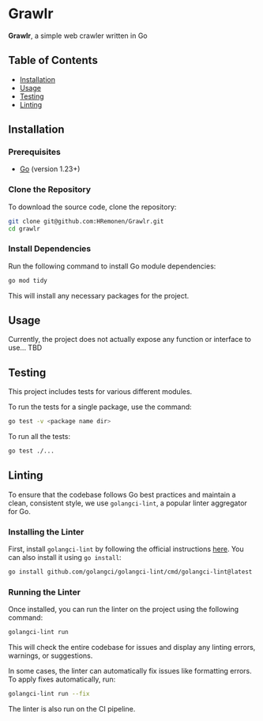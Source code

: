 # Grawlr

**Grawlr**, a simple web crawler written in Go

## Table of Contents
- [Installation](#installation)
- [Usage](#usage)
- [Testing](#testing)
- [Linting](#linting)

## Installation

### Prerequisites
- [Go](https://golang.org/doc/install) (version 1.23+)

### Clone the Repository

To download the source code, clone the repository:

```bash
git clone git@github.com:HRemonen/Grawlr.git
cd grawlr
```

### Install Dependencies

Run the following command to install Go module dependencies:

```bash
go mod tidy
```

This will install any necessary packages for the project.

## Usage

Currently, the project does not actually expose any function or interface to use... TBD

## Testing

This project includes tests for various different modules.

To run the tests for a single package, use the command:

```bash
go test -v <package name dir>
```

To run all the tests:

```bash
go test ./...
```

## Linting

To ensure that the codebase follows Go best practices and maintain a clean, consistent style, we use `golangci-lint`, a popular linter aggregator for Go.

### Installing the Linter

First, install `golangci-lint` by following the official instructions [here](https://golangci-lint.run/usage/install/). You can also install it using `go install`:

```bash
go install github.com/golangci/golangci-lint/cmd/golangci-lint@latest
```

### Running the Linter

Once installed, you can run the linter on the project using the following command:

```bash
golangci-lint run
```

This will check the entire codebase for issues and display any linting errors, warnings, or suggestions.

In some cases, the linter can automatically fix issues like formatting errors. To apply fixes automatically, run:

```bash
golangci-lint run --fix
```

The linter is also run on the CI pipeline.




